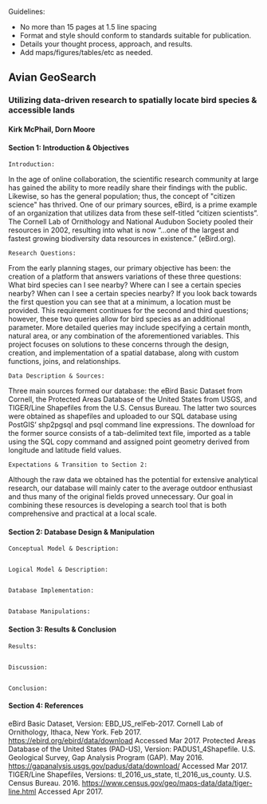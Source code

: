 Guidelines:
- No more than 15 pages at 1.5 line spacing
- Format and style should conform to standards suitable for publication. 
- Details your thought process, approach, and results.
- Add maps/figures/tables/etc as needed.


## Avian GeoSearch
### Utilizing data-driven research to spatially locate bird species & accessible lands
#### Kirk McPhail, Dorn Moore




#### Section 1: Introduction & Objectives

    Introduction:
In the age of online collaboration, the scientific research community at large has gained the ability to more readily share their findings with the public. Likewise, so has the general population; thus, the concept of "citizen science" has thrived.  One of our primary sources, eBird, is a prime example of an organization that utilizes data from these self-titled “citizen scientists”. The Cornell Lab of Ornithology and National Audubon Society pooled their resources in 2002, resulting into what is now “…one of the largest and fastest growing biodiversity data resources in existence.” (eBird.org).
    
    Research Questions:
From the early planning stages, our primary objective has been: the creation of a platform that answers variations of these three questions: What bird species can I see nearby? Where can I see a certain species nearby? When can I see a certain species nearby? If you look back towards the first question you can see that at a minimum, a location must be provided. This requirement continues for the second and third questions; however, these two queries allow for bird species as an additional parameter. More detailed queries may include specifying a certain month, natural area, or any combination of the aforementioned variables. This project focuses on solutions to these concerns through the design, creation, and implementation of a spatial database, along with custom functions, joins, and relationships.
    
    Data Description & Sources:
Three main sources formed our database: the eBird Basic Dataset from Cornell, the Protected Areas Database of the United States from USGS, and TIGER/Line Shapefiles from the U.S. Census Bureau. The latter two sources were obtained as shapefiles and uploaded to our SQL database using PostGIS’ shp2pgsql and psql command line expressions. The download for the former source consists of a tab-delimited text file, imported as a table using the SQL copy command and assigned point geometry derived from longitude and latitude field values. 
    
    Expectations & Transition to Section 2:
Although the raw data we obtained has the potential for extensive analytical research, our database will mainly cater to the average outdoor enthusiast and thus many of the original fields proved unnecessary. Our goal in combining these resources is developing a search tool that is both comprehensive and practical at a local scale. 
    

#### Section 2: Database Design & Manipulation

    Conceptual Model & Description:

    
    Logical Model & Description:


    Database Implementation:


    Database Manipulations:



#### Section 3: Results & Conclusion

    Results:

    
    Discussion:

    
    Conclusion:



#### Section 4: References

eBird Basic Dataset, Version: EBD_US_relFeb-2017. Cornell Lab of Ornithology, Ithaca, New York. Feb 2017. 
    <https://ebird.org/ebird/data/download> Accessed Mar 2017.
Protected Areas Database of the United States (PAD-US), Version: PADUS1_4Shapefile. U.S. Geological Survey, 
    Gap Analysis Program (GAP). May 2016. <https://gapanalysis.usgs.gov/padus/data/download/> Accessed Mar 2017.
TIGER/Line Shapefiles, Versions: tl_2016_us_state, tl_2016_us_county. U.S. Census Bureau. 2016. 
    <https://www.census.gov/geo/maps-data/data/tiger-line.html> Accessed Apr 2017.
